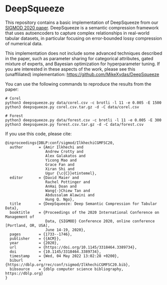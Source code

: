 # DeepSqueeze

This repository contains a basic implementation of DeepSqueeze from our [SIGMOD 2020 paper](https://dl.acm.org/doi/10.1145/3318464.3389734). DeepSqueeze is a semantic compression framework that uses autoencoders to capture complex relationships in real-world tabular datasets, in particular focusing on error-bounded lossy compression of numerical data.

This implementation does not include some advanced techniques described in the paper, such as parameter sharing for categorical attributes, gated mixture of experts, and Bayesian optimization for hyperparameter tuning. If you are interested in these aspects of the work, please see this (unaffiliated) implementation: https://github.com/MikeXydas/DeepSqueeze

You can use the following commands to reproduce the results from the paper:
```
# Corel
python3 deepsqueeze.py data/corel.csv -c brotli -l 11 -e 0.005 -E 1500
python3 deepsqueeze.py corel.csv.tar.gz -d -C data/corel.csv

# Forest
python3 deepsqueeze.py data/forest.csv -c brotli -l 11 -e 0.005 -E 300
python3 deepsqueeze.py forest.csv.tar.gz -d -C data/forest.csv
```

If you use this code, please cite:
```
@inproceedings{DBLP:conf/sigmod/IlkhechiCGMFSC20,
  author       = {Amir Ilkhechi and
                  Andrew Crotty and
                  Alex Galakatos and
                  Yicong Mao and
                  Grace Fan and
                  Xiran Shi and
                  Ugur {\c{C}}etintemel},
  editor       = {David Maier and
                  Rachel Pottinger and
                  AnHai Doan and
                  Wang{-}Chiew Tan and
                  Abdussalam Alawini and
                  Hung Q. Ngo},
  title        = {DeepSqueeze: Deep Semantic Compression for Tabular Data},
  booktitle    = {Proceedings of the 2020 International Conference on Management of
                  Data, {SIGMOD} Conference 2020, online conference [Portland, OR, USA],
                  June 14-19, 2020},
  pages        = {1733--1746},
  publisher    = {{ACM}},
  year         = {2020},
  url          = {https://doi.org/10.1145/3318464.3389734},
  doi          = {10.1145/3318464.3389734},
  timestamp    = {Wed, 04 May 2022 13:02:28 +0200},
  biburl       = {https://dblp.org/rec/conf/sigmod/IlkhechiCGMFSC20.bib},
  bibsource    = {dblp computer science bibliography, https://dblp.org}
}
```
